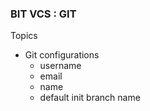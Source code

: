 ### BIT VCS : GIT

Topics

- Git configurations
  - username
  - email
  - name
  - default init branch name
